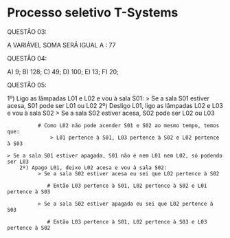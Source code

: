 # Processo seletivo T-Systems

QUESTÃO 03:

A VARIÁVEL SOMA SERÁ IGUAL A : 77

QUESTÃO 04:

A) 9; B) 128; C) 49; D) 100; E) 13; F) 20;

QUESTÃO 05:

1º) Ligo as lâmpadas L01 e L02 e vou à sala S01:
    > Se a sala S01 estiver acesa, S01 pode ser L01 ou L02
        2º) Desligo L01, ligo as lâmpadas L02 e L03 e vou à sala S02
              > Se a sala S02 estiver acesa, S02 pode ser L02 ou L03

              # Como L02 não pode acender S01 e S02 ao mesmo tempo, temos que:
                  > L01 pertence à S01, L03 pertence à S02 e L02 pertence à S03

    > Se a sala S01 estiver apagada, S01 não é nem L01 nem L02, só podendo ser L03
        2º) Apago L01, deixo L02 acesa e vou à sala S02:
              > Se a sala S02 estiver acesa eu sei que L02 pertence à S02

                 # Então L03 pertence à S01, L02 pertence à S02 e L01 pertence à S03
    
              > Se a sala S02 estiver apagada eu sei que L02 pertence à S03

                 # Então L03 pertence à S01, L02 pertence à S03 e L03 pertence à S02






